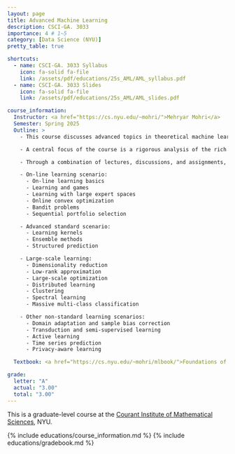 ```yaml
---
layout: page
title: Advanced Machine Learning
description: CSCI-GA. 3033
importance: 4 # 1~5
category: [Data Science (NYU)]
pretty_table: true

shortcuts:
  - name: CSCI-GA. 3033 Syllabus
    icon: fa-solid fa-file
    link: /assets/pdf/educations/25s_AML/AML_syllabus.pdf
  - name: CSCI-GA. 3033 Slides
    icon: fa-solid fa-file
    link: /assets/pdf/educations/25s_AML/AML_slides.pdf

course_information:
  Instructor: <a href="https://cs.nyu.edu/~mohri/">Mehryar Mohri</a>
  Semester: Spring 2025
  Outline: >
    - This course discusses advanced topics in theoretical machine learning, extending beyond the scope of foundational graduate courses. The primary goal is to introduce key concepts not covered in basic ML courses such as Foundations of Machine Learning, while also exploring cutting-edge learning problems that can serve as a springboard for research or the development of novel application-relevant techniques.

    - A central focus of the course is a rigorous analysis of the rich field of online learning. In addition, the material encompasses a broad range of advanced topics in supervised learning, providing a comprehensive overview of the theoretical underpinnings of modern machine learning methods.

    - Through a combination of lectures, discussions, and assignments, students will gain a deep understanding of the fundamental principles governing learning algorithms. The course will equip students with the necessary theoretical foundations to conduct cutting-edge research in theoretical machine learning, as well as to develop novel and effective machine learning solutions for real-world problems.

    - On-line learning scenario:
      - On-line learning basics
      - Learning and games
      - Learning with large expert spaces
      - Online convex optimization
      - Bandit problems
      - Sequential portfolio selection

    - Advanced standard scenario:
      - Learning kernels
      - Ensemble methods
      - Structured prediction

    - Large-scale learning:
      - Dimensionality reduction
      - Low-rank approximation
      - Large-scale optimization
      - Distributed learning
      - Clustering
      - Spectral learning
      - Massive multi-class classification

    - Other non-standard learning scenarios:
      - Domain adaptation and sample bias correction
      - Transduction and semi-supervised learning
      - Active learning
      - Time series prediction
      - Privacy-aware learning

  Textbook: <a href="https://cs.nyu.edu/~mohri/mlbook/">Foundations of Machine Learning [2nd Edition] (Mehryar Mohri, et al.)</a>

grade:
  letter: "A"
  actual: "3.00"
  total: "3.00"
---
```


This is a graduate-level course at the [Courant Institute of Mathematical Sciences](https://cims.nyu.edu/), NYU.

{% include educations/course_information.md %}
{% include educations/gradebook.md %}
